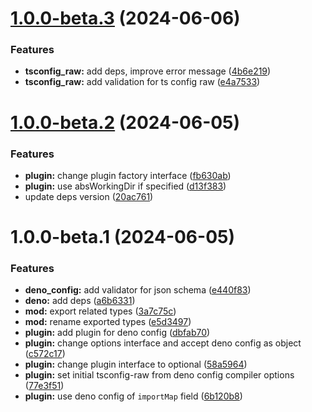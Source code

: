 # [1.0.0-beta.3](https://github.com/TomokiMiyauci/esbuild-deno/compare/1.0.0-beta.2...1.0.0-beta.3) (2024-06-06)


### Features

* **tsconfig_raw:** add deps, improve error message ([4b6e219](https://github.com/TomokiMiyauci/esbuild-deno/commit/4b6e21988ca5d081a6420adcbd329f83b93d5640))
* **tsconfig_raw:** add validation for ts config raw ([e4a7533](https://github.com/TomokiMiyauci/esbuild-deno/commit/e4a753349eb09116f286eab249e3304b7d938682))

# [1.0.0-beta.2](https://github.com/TomokiMiyauci/esbuild-deno/compare/1.0.0-beta.1...1.0.0-beta.2) (2024-06-05)


### Features

* **plugin:** change plugin factory interface ([fb630ab](https://github.com/TomokiMiyauci/esbuild-deno/commit/fb630ab112912b368bb1c07fee2a3dd54bbd69a3))
* **plugin:** use absWorkingDir if specified ([d13f383](https://github.com/TomokiMiyauci/esbuild-deno/commit/d13f383545611bf22acfaeb27e5ee8018f7addd4))
* update deps version ([20ac761](https://github.com/TomokiMiyauci/esbuild-deno/commit/20ac761652212648f6cbdedc32c6c58f8f07bc40))

# 1.0.0-beta.1 (2024-06-05)


### Features

* **deno_config:** add validator for json schema ([e440f83](https://github.com/TomokiMiyauci/esbuild-deno/commit/e440f833dc87a7b0834b42a0f126466d21c60d43))
* **deno:** add deps ([a6b6331](https://github.com/TomokiMiyauci/esbuild-deno/commit/a6b6331eff8e7c082e14e7be352cbdb1127933b4))
* **mod:** export related types ([3a7c75c](https://github.com/TomokiMiyauci/esbuild-deno/commit/3a7c75cad84762fc193158949b25e12dd33636a3))
* **mod:** rename exported types ([e5d3497](https://github.com/TomokiMiyauci/esbuild-deno/commit/e5d3497dbe45ff1b564946e9a12dc059064f2596))
* **plugin:** add plugin for deno config ([dbfab70](https://github.com/TomokiMiyauci/esbuild-deno/commit/dbfab70cdf72ca3c89467e02795f691e2adcb3e8))
* **plugin:** change options interface and accept deno config as object ([c572c17](https://github.com/TomokiMiyauci/esbuild-deno/commit/c572c17fb93ca216370574b59c6825e982d8063e))
* **plugin:** change plugin interface to optional ([58a5964](https://github.com/TomokiMiyauci/esbuild-deno/commit/58a5964d742f01bcb445879e6046a8b7743aa1a5))
* **plugin:** set initial tsconfig-raw from deno config compiler options ([77e3f51](https://github.com/TomokiMiyauci/esbuild-deno/commit/77e3f51b5a0b873cefb7e7286988497035e636e4))
* **plugin:** use deno config of `importMap` field ([6b120b8](https://github.com/TomokiMiyauci/esbuild-deno/commit/6b120b888d9f1805e599fe64eedf825c0d165421))
